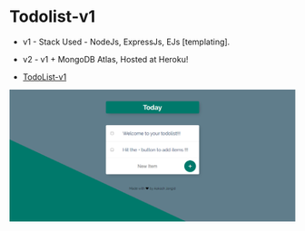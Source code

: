 # Todolist-v1


* v1 - Stack Used - NodeJs, ExpressJs, EJs [templating].
* v2 - v1 + MongoDB Atlas, Hosted at Heroku! 

* [TodoList-v1](https://floating-stream-01567.herokuapp.com/)

![GitHub Logo](/images/logo.PNG)
